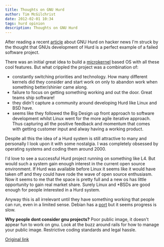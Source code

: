 ```yaml
---
title: Thoughts on GNU Hurd
author: Tim McGilchrist
date: 2012-02-01 10:34
tags: hurd opinion
description: Thoughts on GNU Hurd
---
```


After reading a recent
[article](http://news.ycombinator.com/item?id=1474941)
about GNU Hurd on hacker news I'm struck by the thought that GNUs development of Hurd
is a perfect example of a failed software project.

There was an initial great idea to build a
[microkernel](http://en.wikipedia.org/wiki/Microkernel) based OS with all these
cool features. But what crippled the project was a combination of:

 * constantly switching priorities and technology. How many different kernels
   did they consider and start work on only to abandon work when something
   better/shinier came along.
 * failure to focus on getting something working and out the door. Great teams ship software!
 * they didn't capture a community around developing Hurd like Linux and BSD have.
 * seems like they followed the Big Design up front approach to software
   development whilst Linux went for the more agile iterative approach. Thus
   capturing all the positive feedback and momentum that comes with getting
   customer input and alway having a working product.

Despite all this the idea of a Hurd system is still attractive to many and
personally I look upon it with some nostalgia. I was completely obsessed by
operating systems and coding them around 2000.

I'd love to see a successful Hurd project running on something like L4. But
would such a system gain enough interest in the current open source
environment. If Hurd was available before Linux it seems like it would have
taken off and they could have rode the wave of open source enthusiasm. Now it
seems to me that the space is pretty full and a new os has little opportunity to
gain real market share. Surely Linux and *BSDs are good enough for people interested
in a Hurd system.

Anyway this is all irrelevant until they have something working that people can
run, even in a limited sense. Debian has a
[port](http://www.debian.org/ports/hurd/) but it seems progress is slow.

**Why people dont consider gnu projects?**
Poor public image, it doesn't appear fun to work on gnu. Look at the buzz around
rails for how to manage your public image. Restrictive coding standards and
legal hassle.

[Original link](http://www.h-online.com/open/features/GNU-HURD-Altered-visions-and-lost-promise-1030942.html)
